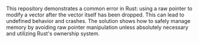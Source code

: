 This repository demonstrates a common error in Rust: using a raw pointer to modify a vector after the vector itself has been dropped. This can lead to undefined behavior and crashes. The solution shows how to safely manage memory by avoiding raw pointer manipulation unless absolutely necessary and utilizing Rust's ownership system.
